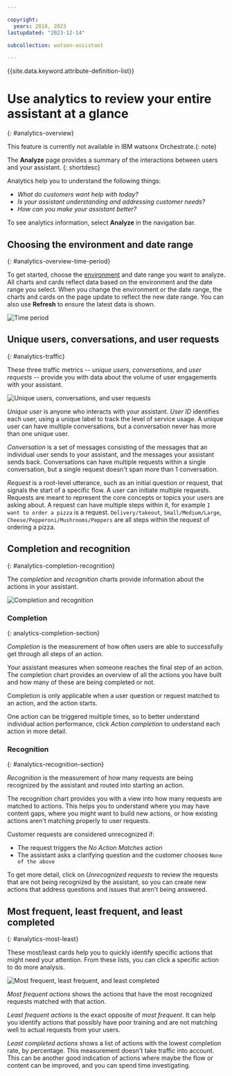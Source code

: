 ```yaml
---

copyright:
  years: 2018, 2023
lastupdated: "2023-12-14"

subcollection: watson-assistant

---
```


{{site.data.keyword.attribute-definition-list}}

# Use analytics to review your entire assistant at a glance
{: #analytics-overview}

This feature is currently not available in IBM watsonx Orchestrate.{: note}

The **Analyze** page provides a summary of the interactions between users and your assistant.
{: shortdesc}

Analytics help you to understand the following things:

- *What do customers want help with today?*
- *Is your assistant understanding and addressing customer needs?*
- *How can you make your assistant better?*

To see analytics information, select **Analyze** in the navigation bar.

## Choosing the environment and date range
{: #analytics-overview-time-period}

To get started, choose the [environment](/docs/watson-assistant?topic=watson-assistant-publish-overview#environments) and date range you want to analyze. All charts and cards reflect data based on the environment and the date range you select. When you change the environment or the date range, the charts and cards on the page update to reflect the new date range. You can also use **Refresh** to ensure the latest data is shown.

![Time period](images/analytics-time-period.png)

## Unique users, conversations, and user requests
{: #analytics-traffic}

These three traffic metrics -- *unique users*, *conversations*, and *user requests* -- provide you with data about the volume of user engagements with your assistant.

![Unique users, conversations, and user requests](images/analytics-traffic.png)

*Unique user* is anyone who interacts with your assistant. *User ID* identifies each user, using a unique label to track the level of service usage. A unique user can have multiple conversations, but a conversation never has more than one unique user.

*Conversation* is a set of messages consisting of the messages that an individual user sends to your assistant, and the messages your assistant sends back. Conversations can have multiple requests within a single conversation, but a single request doesn't span more than 1 conversation.

*Request* is a root-level utterance, such as an initial question or request, that signals the start of a specific flow. A user can initiate multiple requests. Requests are meant to represent the core concepts or topics your users are asking about. A request can have multiple steps within it, for example `I want to order a pizza` is a request. `Delivery/takeout`, `Small/Medium/Large`, `Cheese/Pepperoni/Mushrooms/Peppers` are all steps within the request of ordering a pizza.

## Completion and recognition
{: #analytics-completion-recognition}

The *completion* and *recognition* charts provide information about the actions in your assistant.

![Completion and recognition](images/analytics-completion-recognition-2.png)

### Completion
{: analytics-completion-section}

*Completion* is the measurement of how often users are able to successfully get through all steps of an action.

Your assistant measures when someone reaches the final step of an action. The completion chart provides an overview of all the actions you have built and how many of these are being completed or not.

Completion is only applicable when a user question or request matched to an action, and the action starts.

One action can be triggered multiple times, so to better understand individual action performance, click *Action completion* to understand each action in more detail.

### Recognition
{: #analytics-recognition-section}

*Recognition* is the measurement of how many requests are being recognized by the assistant and routed into starting an action.

The recognition chart provides you with a view into how many requests are matched to actions. This helps you to understand where you may have content gaps, where you might want to build new actions, or how existing actions aren't matching properly to user requests.

Customer requests are considered unrecognized if:
- The request triggers the *No Action Matches* action
- The assistant asks a clarifying question and the customer chooses `None of the above` 

To get more detail, click on *Unrecognized requests* to review the requests that are not being recognized by the assistant, so you can create new actions that address questions and issues that aren't being answered.

## Most frequent, least frequent, and least completed
{: #analytics-most-least}

These most/least cards help you to quickly identify specific actions that might need your attention. From these lists, you can click a specific action to do more analysis.

![Most frequent, least frequent, and least completed](images/analytics-most-least.png)

*Most frequent actions* shows the actions that have the most recognized requests matched with that action.

*Least frequent actions* is the exact opposite of *most frequent*. It can help you identify actions that possibly have poor training and are not matching well to actual requests from your users.

*Least completed actions* shows a list of actions with the lowest completion rate, by percentage. This measurement doesn't take traffic into account. This can be another good indication of actions where maybe the flow or content can be improved, and you can spend time investigating.
